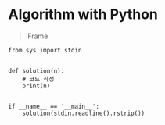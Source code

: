 # Algorithm with Python
> Frame

    from sys import stdin


    def solution(n):
        # 코드 작성
        print(n)
    
    
    if __name__ == '__main__':
        solution(stdin.readline().rstrip())